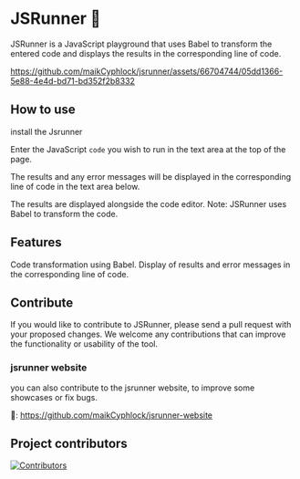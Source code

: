 # JSRunner 🏃
JSRunner is a JavaScript playground that uses Babel to transform the entered code and displays the results in the corresponding line of code.


https://github.com/maikCyphlock/jsrunner/assets/66704744/05dd1366-5e88-4e4d-bd71-bd352f2b8332


## How to use
install the Jsrunner

Enter the JavaScript `code` you wish to run in the text area at the top of the page.

The results and any error messages will be displayed in the corresponding line of code in the text area below.

The results are displayed alongside the code editor. 
Note: JSRunner uses Babel to transform the code.

## Features
Code transformation using Babel.
Display of results and error messages in the corresponding line of code.

## Contribute
If you would like to contribute to JSRunner, please send a pull request with your proposed changes. We welcome any contributions that can improve the functionality or usability of the tool.

### jsrunner website
you can also contribute to the jsrunner website, to improve some showcases or fix bugs.

🔗: https://github.com/maikCyphlock/jsrunner-website

## Project contributors
[![Contributors](https://contrib.rocks/image?repo=maikCyphlock/jsrunner)](https://github.com/IAHispano/web/graphs/contributors)
